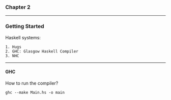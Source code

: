 ### Chapter 2

---

### Getting Started 

Haskell systems:

	1. Hugs
 	2. GHC: Glasgow Haskell Compiler
 	3. NHC

---

#### GHC

How to run the compiler?

```
ghc --make Main.hs -o main
```

